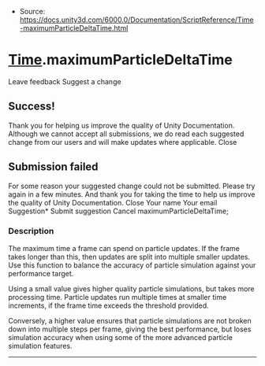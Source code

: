 * Source: https://docs.unity3d.com/6000.0/Documentation/ScriptReference/Time-maximumParticleDeltaTime.html

#  [Time](https://docs.unity3d.com/6000.0/Documentation/ScriptReference/Time.html).maximumParticleDeltaTime
Leave feedback
Suggest a change
## Success!
Thank you for helping us improve the quality of Unity Documentation. Although we cannot accept all submissions, we do read each suggested change from our users and will make updates where applicable.
Close
## Submission failed
For some reason your suggested change could not be submitted. Please <a>try again</a> in a few minutes. And thank you for taking the time to help us improve the quality of Unity Documentation.
Close
Your name Your email Suggestion* Submit suggestion
Cancel
maximumParticleDeltaTime; 
### Description
The maximum time a frame can spend on particle updates. If the frame takes longer than this, then updates are split into multiple smaller updates.
Use this function to balance the accuracy of particle simulation against your performance target.  
  
Using a small value gives higher quality particle simulations, but takes more processing time. Particle updates run multiple times at smaller time increments, if the frame time exceeds the threshold provided.  
  
Conversely, a higher value ensures that particle simulations are not broken down into multiple steps per frame, giving the best performance, but loses simulation accuracy when using some of the more advanced particle simulation features.
* * *
